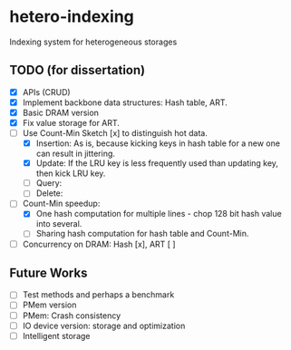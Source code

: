 # hetero-indexing
Indexing system for heterogeneous storages

## TODO (for dissertation)
- [x] APIs (CRUD)
- [x] Implement backbone data structures: Hash table, ART.
- [x] Basic DRAM version
- [x] Fix value storage for ART.
- [ ] Use Count-Min Sketch [x] to distinguish hot data.
  - [x] Insertion: As is, because kicking keys in hash table for a new one can result in jittering.
  - [x] Update: If the LRU key is less frequently used than updating key, then kick LRU key.
  - [ ] Query: 
  - [ ] Delete: 
- [ ] Count-Min speedup: 
  - [x] One hash computation for multiple lines - chop 128 bit hash value into several.
  - [ ] Sharing hash computation for hash table and Count-Min.
- [ ] Concurrency on DRAM: Hash [x], ART [ ]
## Future Works
- [ ] Test methods and perhaps a benchmark
- [ ] PMem version
- [ ] PMem: Crash consistency
- [ ] IO device version: storage and optimization
- [ ] Intelligent storage
